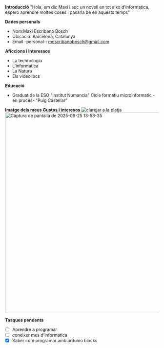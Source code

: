 **Introducció**
"Hola, em dic Maxi i soc un novell en tot aixo d'informatica, espero aprendre moltes coses i pasarla bé en aquests temps"

**Dades personals**
* Nom:Maxi Escribano Bosch
* Ubicació: Barcelona, Catalunya
* Email -personal-: mescribanobosch@gmail.com

**Aficcions i Interessos**
* La technologia
* L'informatica
* La Natura
* Els videollocs

**Educació**
* Graduat de la ESO
  "Institut Numancia"
  Cicle formatiu microinformatic -en procés-
  "Puig Castellar"

**Imatge dels meus Gustos i interesos**
![clarejar a la platja]()<img width="900" height="656" alt="Captura de pantalla de 2025-09-25 13-58-35" src="https://github.com/user-attachments/assets/9cedb154-e925-4bf2-9615-b2b0b8e9f8a8" />


**Tasques pendents**
- [ ] Aprendre a programar
- [ ] coneixer mes d'informatica
- [X] Saber com programar amb arduino blocks
